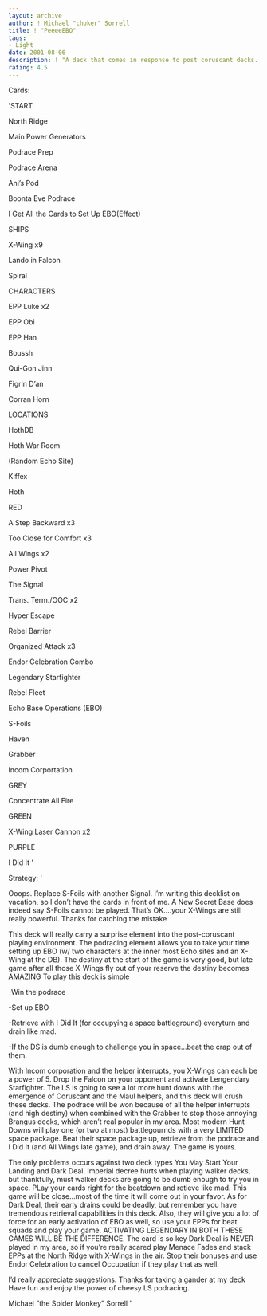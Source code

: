 ```yaml
---
layout: archive
author: ! Michael "choker" Sorrell
title: ! "PeeeeEBO"
tags:
- Light
date: 2001-08-06
description: ! "A deck that comes in response to post coruscant decks.  This EBO sets up extremely fast, while the early podracing element makes up for the early game concentration on setting up EBO."
rating: 4.5
---
```

Cards: 

'START

North Ridge

Main Power Generators

Podrace Prep

Podrace Arena

Ani’s Pod

Boonta Eve Podrace

I Get All the Cards to Set Up EBO(Effect)


SHIPS

X-Wing x9

Lando in Falcon

Spiral


CHARACTERS

EPP Luke x2

EPP Obi

EPP Han

Boussh

Qui-Gon Jinn

Figrin D’an

Corran Horn


LOCATIONS

HothDB

Hoth War Room

(Random Echo Site)

Kiffex

Hoth


RED

A Step Backward x3

Too Close for Comfort x3

All Wings x2

Power Pivot

The Signal

Trans. Term./OOC x2

Hyper Escape

Rebel Barrier

Organized Attack x3

Endor Celebration Combo

Legendary Starfighter

Rebel Fleet

Echo Base Operations (EBO)

S-Foils

Haven

Grabber

Incom Corportation


GREY

Concentrate All Fire


GREEN

X-Wing Laser Cannon x2


PURPLE

I Did It '

Strategy: '

Ooops.  Replace S-Foils with another Signal.  I’m writing this decklist on vacation, so I don’t have the cards in front of me.  A New Secret Base does indeed say S-Foils cannot be played.  That’s OK....your X-Wings are still really powerful. Thanks for catching the mistake


This deck will really carry a surprise element into the post-coruscant playing environment.  The podracing element allows you to take your time setting up EBO (w/ two characters at the inner most Echo sites and an X-Wing at the DB).  The destiny at the start of the game is very good, but late game after all those X-Wings fly out of your reserve the destiny becomes AMAZING  To play this deck is simple

-Win the podrace

-Set up EBO

-Retrieve with I Did It (for occupying a space battleground) everyturn and drain like mad.  

-If the DS is dumb enough to challenge you in space...beat the crap out of them.


With Incom corporation and the helper interrupts, you X-Wings can each be a power of 5.  Drop the Falcon on your opponent and activate Lengendary Starfighter.  The LS is going to see a lot more hunt downs with the emergence of Coruscant and the Maul helpers, and this deck will crush these decks.  The podrace will be won because of all the helper interrupts (and high destiny) when combined with the Grabber to stop those annoying Brangus decks, which aren’t real popular in my area.  Most modern Hunt Downs will play one (or two at most) battlegournds with a very LIMITED space package.  Beat their space package up, retrieve from the podrace and I Did It (and All Wings late game), and drain away.  The game is yours.


The only problems occurs against two deck types You May Start Your Landing and Dark Deal.  Imperial decree hurts when playing walker decks, but thankfully, must walker decks are going to be dumb enough to try you in space.  PLay your cards right for the beatdown and retieve like mad.  This game will be close...most of the time it will come out in your favor.  As for Dark Deal, their early drains could be deadly, but remember you have tremendous retrieval capabilities in this deck.  Also, they will give you a lot of force for an early activation of EBO as well, so use your EPPs for beat squads and play your game.  ACTIVATING LEGENDARY IN BOTH THESE GAMES WILL BE THE DIFFERENCE.  The card is so key  Dark Deal is NEVER played in my area, so if you’re really scared play Menace Fades and stack EPPs at the North Ridge with X-Wings in the air.  Stop their bonuses and use Endor Celebration to cancel Occupation if they play that as well.


I’d really appreciate suggestions.  Thanks for taking a gander at my deck  Have fun and enjoy the power of cheesy LS podracing.


Michael ”the Spider Monkey” Sorrell  '